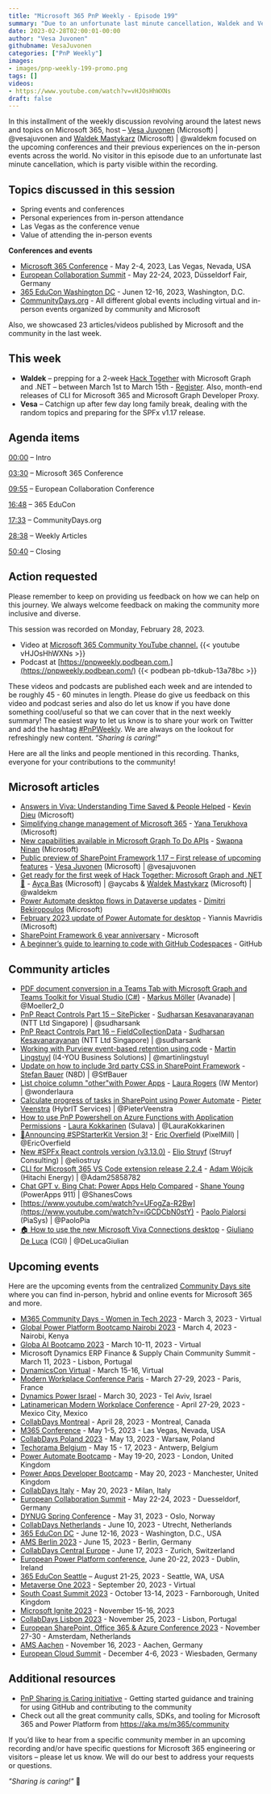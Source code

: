 ```yaml
---
title: "Microsoft 365 PnP Weekly - Episode 199"
summary: "Due to an unfortunate last minute cancellation, Waldek and Vesa ended up having a discussion on the spring events between each other. They also covered 23 articles from Microsoft and community."
date: 2023-02-28T02:00:01-00:00
author: "Vesa Juvonen"
githubname: VesaJuvonen
categories: ["PnP Weekly"]
images:
- images/pnp-weekly-199-promo.png
tags: []
videos:
- https://www.youtube.com/watch?v=vHJOsHhWXNs
draft: false
---
```


In this installment of the weekly discussion revolving around the latest news and topics on Microsoft 365, host – [Vesa Juvonen](http://twitter.com/vesajuvonen) (Microsoft) | @vesajuvonen and [Waldek Mastykarz](http://twitter.com/waldekm) (Microsoft) | @waldekm focused on the upcoming conferences and their previous experiences on the in-person events across the world. No visitor in this episode due to an unfortunate last minute cancellation, which is party visible within the recording.

## Topics discussed in this session

* Spring events and conferences
* Personal experiences from in-person attendance
* Las Vegas as the conference venue
* Value of attending the in-person events

**Conferences and events**

* [Microsoft 365 Conference](https://m365conf.com/) - May 2-4, 2023, Las Vegas, Nevada, USA
* [European Collaboration Summit](https://www.collabsummit.eu/) - May 22-24, 2023, Düsseldorf Fair, Germany
* [365 EduCon Washington DC](https://365educon.com/DC/) - Junen 12-16, 2023, Washington, D.C.
* [CommunityDays.org](https://www.communitydays.org/) - All different global events including virtual and in-person events organized by community and Microsoft

Also, we showcased 23 articles/videos published by Microsoft and the community in the last week.

## This week

* **Waldek** – prepping for a 2-week [Hack Together](https://aka.ms/hack-together) with Microsoft Graph and .NET – between March 1st to March 15th - [Register](https://forms.office.com/Pages/ResponsePage.aspx?id=v4j5cvGGr0GRqy180BHbR0ktYAUCTtVIvJkJdFsfkalUMlM0SVBXRjIyTEFJQVFYOUMzTDE2SEY1WS4u). Also, month-end releases of CLI for Microsoft 365 and Microsoft Graph Developer Proxy.
* **Vesa** – Catchign up after few day long family break, dealing with the random topics and preparing for the SPFx v1.17 release.

## Agenda items

[00:00](https://youtu.be/vHJOsHhWXNs?t=0) – Intro

[03:30](https://youtu.be/vHJOsHhWXNs?t=210) – Microsoft 365 Conference

[09:55](https://youtu.be/vHJOsHhWXNs?t=595) – European Collaboration Conference

[16:48](https://youtu.be/vHJOsHhWXNs?t=1008) – 365 EduCon

[17:33](https://youtu.be/vHJOsHhWXNs?t=1053) – CommunityDays.org

[28:38](https://youtu.be/vHJOsHhWXNs?t=1718) – Weekly Articles

[50:40](https://youtu.be/vHJOsHhWXNs?t=3040) – Closing

## Action requested

Please remember to keep on providing us feedback on how we can help on this journey. We always welcome feedback on making the community more inclusive and diverse.

This session was recorded on Monday, February 28, 2023.

*   Video at [Microsoft 365 Community YouTube channel.](https://aka.ms/m365pnp-videos)
    {{< youtube vHJOsHhWXNs >}}
*   Podcast at [https://pnpweekly.podbean.com.](https://pnpweekly.podbean.com/)
    {{< podbean pb-tdkub-13a78bc >}}

These videos and podcasts are published each week and are intended to be roughly 45 - 60 minutes in length.  Please do give us feedback on this video and podcast series and also do let us know if you have done something cool/useful so that we can cover that in the next weekly summary! The easiest way to let us know is to share your work on Twitter and add the hashtag [#PnPWeekly](https://twitter.com/search?q=%23pnpweekly). We are always on the lookout for refreshingly new content. “_Sharing is caring!”_

Here are all the links and people mentioned in this recording. Thanks, everyone for your contributions to the community!

## Microsoft articles

* [Answers in Viva: Understanding Time Saved & People Helped](https://techcommunity.microsoft.com/t5/microsoft-viva-blog/answers-in-viva-understanding-time-saved-amp-people-helped/ba-p/3744671) - [Kevin Dieu](https://www.linkedin.com/in/kevindieu/) (Microsoft)
* [Simplifying change management of Microsoft 365](https://techcommunity.microsoft.com/t5/microsoft-365-blog/simplifying-change-management-of-microsoft-365/ba-p/3738912) - [Yana Terukhova](https://www.linkedin.com/in/yana-terukhova-a252b354/) (Microsoft)
* [New capabilities available in Microsoft Graph To Do APIs](https://devblogs.microsoft.com/microsoft365dev/new-capabilities-available-in-microsoft-graph-to-do-apis/) - [Swapna Ninan](https://www.linkedin.com/in/swapna-elma-ninan/) (Microsoft)
* [Public preview of SharePoint Framework 1.17 – First release of upcoming features](https://devblogs.microsoft.com/microsoft365dev/public-preview-of-sharepoint-framework-1-17-first-release-of-upcoming-features/) - [Vesa Juvonen](https://twitter.com/vesajuvonen) (Microsoft) | @vesajuvonen
* [Get ready for the first week of Hack Together: Microsoft Graph and .NET 🦒](https://devblogs.microsoft.com/microsoft365dev/get-ready-for-the-first-week-of-hack-together-microsoft-graph-and-net/) - [Ayça Baş](https://twitter.com/aycabs) (Microsoft) | @aycabs & [Waldek Mastykarz](https://twitter.com/waldekm) (Microsoft) | @waldekm
* [Power Automate desktop flows in Dataverse updates](https://powerautomate.microsoft.com/blog/power-automate-desktop-flows-in-dataverse-updates/) - [Dimitri Bekiropoulos](https://www.linkedin.com/in/dimitri-b/) (Microsoft)
* [February 2023 update of Power Automate for desktop](https://powerautomate.microsoft.com/blog/february-2023-update-of-power-automate-for-desktop/) - Yiannis Mavridis (Microsoft)
* [SharePoint Framework 6 year anniversary](https://twitter.com/SharePoint/status/1628683841098358786) - Microsoft
* [A beginner’s guide to learning to code with GitHub Codespaces](https://github.blog/2023-02-22-a-beginners-guide-to-learning-to-code-with-github-codespaces/) - GitHub

## Community articles

* [PDF document conversion in a Teams Tab with Microsoft Graph and Teams Toolkit for Visual Studio (C#)](https://mmsharepoint.wordpress.com/2023/02/26/pdf-document-conversion-in-a-teams-tab-with-microsoft-graph-and-teams-toolkit-for-visual-studio-c/) - [Markus Möller](https://twitter.com/Moeller2_0) (Avanade) | @Moeller2_0
* [PnP React Controls Part 15 – SitePicker](https://spknowledge.com/2023/02/23/pnp-react-controls-part-15-sitepicker/) - [Sudharsan Kesavanarayanan](https://www.linkedin.com/in/sudharsan-kesavanarayanan-75b2bbb/) (NTT Ltd Singapore) | @sudharsank
* [PnP React Controls Part 16 – FieldCollectionData](https://spknowledge.com/2023/02/24/pnp-react-controls-part-16-fieldcollectiondata/) - [Sudharsan Kesavanarayanan](https://www.linkedin.com/in/sudharsan-kesavanarayanan-75b2bbb/) (NTT Ltd Singapore) | @sudharsank
* [Working with Purview event-based retention using code](https://www.blimped.nl/working-with-purview-event-based-retention-using-code/) - [Martin Lingstuyl](https://twitter.com/martinlingstuyl) (I4-YOU Business Solutions) | @martinlingstuyl
* [Update on how to include 3rd party CSS in SharePoint Framework](https://n8d.at/update-on-how-to-include-3rd-party-css-in-sharepoint-framework) - [Stefan Bauer](https://twitter.com/StfBauer) (N8D) | @StfBauer
* [List choice column "other"with Power Apps](https://wonderlaura.com/2023/02/23/list-choice-column-other-with-power-apps/) - [Laura Rogers](https://twitter.com/WonderLaura) (IW Mentor) | @wonderlaura
* [Calculate progress of tasks in SharePoint using Power Automate](https://sharepains.com/2023/02/22/calculate-progress-tasks-power-automate/) - [Pieter Veenstra](https://twitter.com/PieterVeenstra) (HybrIT Services) | @PieterVeenstra
* [How to use PnP Powershell on Azure Functions with Application Permissions](https://laurakokkarinen.com/how-to-use-pnp-powershell-on-azure-functions-with-application-permissions/) - [Laura Kokkarinen](https://twitter.com/LauraKokkarinen) (Sulava) | @LauraKokkarinen
* [🎉Announcing #SPStarterKit Version 3!](https://twitter.com/EricOverfield/status/1628537772914151425) - [Eric Overfield](https://twitter.com/EricOverfield) (PixelMill) | @EricOverfield
* [New #SPFx React controls version (v3.13.0)](https://twitter.com/eliostruyf/status/1629147916748062721) - [Elio Struyf](https://twitter.com/eliostruyf) (Struyf Consulting) | @eliostruy
* [CLI for Microsoft 365 VS Code extension release 2.2.4](https://pnp.github.io/blog/microsoft-365-pnp-weekly/episode-170/) - [Adam Wójcik](https://twitter.com/Adam25858782) (Hitachi Energy) | @Adam25858782
* [Chat GPT v. Bing Chat: Power Apps Help Compared](https://www.youtube.com/watch?v=UFogZa-R2Bw) - [Shane Young](https://twitter.com/ShanesCows) (PowerApps 911) | @ShanesCows
* [https://www.youtube.com/watch?v=UFogZa-R2Bw](https://www.youtube.com/watch?v=iGCDCbN0stY) - [Paolo Pialorsi](https://twitter.com/PaoloPia) (PiaSys) | @PaoloPia
* [🏠 How to use the new Microsoft Viva Connections desktop](https://www.youtube.com/watch?v=QIP7-tqGpI4) - [Giuliano De Luca](https://twitter.com/DeLucaGiulian) (CGI) | @DeLucaGiulian

## Upcoming events

Here are the upcoming events from the centralized [Community Days site](https://communitydays.org/events?when=upcoming) where you can find in-person, hybrid and online events for Microsoft 365 and more.

* [M365 Community Days - Women in Tech 2023](https://www.communitydays.org/event/2023-03-03/m365-community-days-women-in-tech-2023) - March 3, 2023 - Virtual
* [Global Power Platform Bootcamp Nairobi 2023](https://www.communitydays.org/event/2023-03-04/global-power-platform-bootcamp-nairobi-2023#home) - March 4, 2023 - Nairobi, Kenya
* [Globa AI Bootcamp 2023](https://www.communitydays.org/event/2023-03-10/global-ai-bootcamp-2023) - March 10-11, 2023 - Virtual
* Microsoft Dynamics ERP Finance & Supply Chain Community Summit - March 11, 2023 - Lisbon, Portugal
* [DynamicsCon Virtual](https://www.communitydays.org/event/2023-03-15/dynamicscon-virtual) - March 15-16, Virtual
* [Modern Workplace Conference Paris](https://modern-workplace.pro/) - March 27-29, 2023 - Paris, France
* [Dynamics Power Israel](https://www.communitydays.org/event/2023-03-30/dynamics-power-israel) - March 30, 2023 - Tel Aviv, Israel
* [Latinamerican Modern Workplace Conference](https://www.communitydays.org/event/2023-04-27/get-cslatam-conference-2023) - April 27-29, 2023 - Mexico City, Mexico
* [CollabDays Montreal](https://www.collabdays.org/2023-montreal/) - April 28, 2023 - Montreal, Canada
* [M365 Conference](https://m365conf.com/#!/) - May 1-5, 2023 - Las Vegas, Nevada, USA
* [CollabDays Poland 2023](https://www.communitydays.org/event/2023-05-13/collabdays-poland-2023) - May 13, 2023 - Warsaw, Poland
* [Techorama Belgium](https://www.techorama.be/) - May 15 - 17, 2023 - Antwerp, Belgium
* [Power Automate Bootcamp](https://www.communitydays.org/event/2023-05-19/power-automate-bootcamp-2023) - May 19-20, 2023 - London, United Kingdom
* [Power Apps Developer Bootcamp](https://www.communitydays.org/event/2023-05-20/power-apps-developer-bootcamp) - May 20, 2023 - Manchester, United Kingdom
* [CollabDays Italy](https://www.collabdays.org/2023-italy/) - May 20, 2023 - Milan, Italy
* [European Collaboration Summit](https://www.collabsummit.eu/) - May 22-24, 2023 - Duesseldorf, Germany
* [DYNUG Spring Conference](https://www.communitydays.org/event/2023-05-31/dynug-spring-conference) - May 31, 2023 - Oslo, Norway
* [CollabDays Netherlands](https://www.communitydays.org/event/2023-06-10/collabdays-netherlands-2023) - June 10, 2023 - Utrecht, Netherlands
* [365 EduCon DC](https://365educon.com/DC/) - June 12-16, 2023 - Washington, D.C., USA
* [AMS Berlin 2023](https://www.communitydays.org/event/2023-06-15/amsberlin-2023) - June 15, 2023 - Berlin, Germany
* [CollabDays Central Europe](https://www.collabdays.org/2023-ce/) - June 17, 2023 - Zurich, Switzerland
* [European Power Platform conference](https://www.sharepointeurope.com/european-power-platform-conference/), June 20-22, 2023 - Dublin, Ireland
* [365 EduCon Seattle](https://365educon.com/Seattle/) – August 21-25, 2023 - Seattle, WA, USA
* [Metaverse One 2023](https://www.communitydays.org/event/2023-09-20/metaverse-one-2023) - September 20, 2023 - Virtual
* [South Coast Summit 2023](https://www.southcoastsummit.com/) - October 13-14, 2023 - Farnborough, United Kingdom
* [Microsoft Ignite 2023](https://ignite.microsoft.com/) - November 15-16, 2023
* [CollabDays Lisbon 2023](https://www.collabdays.org/2023-lisbon/) - November 25, 2023 - Lisbon, Portugal
* [European SharePoint, Office 365 & Azure Conference 2023](https://www.sharepointeurope.com/) - November 27-30 - Amsterdam, Netherlands
* [AMS Aachen](https://www.communitydays.org/event/2023-11-16/ams-aachen) - November 16, 2023 - Aachen, Germany
* [European Cloud Summit](https://www.cloudsummit.eu/) - December 4-6, 2023 - Wiesbaden, Germany

## Additional resources

* [PnP Sharing is Caring initiative](https://aka.ms/sharing-is-caring) - Getting started guidance and training for using GitHub and contributing to the community
* Check out all the great community calls, SDKs, and tooling for Microsoft 365 and Power Platform from <https://aka.ms/m365/community>

If you’d like to hear from a specific community member in an upcoming recording and/or have specific questions for Microsoft 365 engineering or visitors – please let us know. We will do our best to address your requests or questions.

_"Sharing is caring!"_ 🧡
